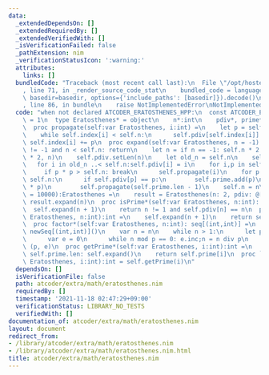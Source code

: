 ```yaml
---
data:
  _extendedDependsOn: []
  _extendedRequiredBy: []
  _extendedVerifiedWith: []
  _isVerificationFailed: false
  _pathExtension: nim
  _verificationStatusIcon: ':warning:'
  attributes:
    links: []
  bundledCode: "Traceback (most recent call last):\n  File \"/opt/hostedtoolcache/Python/3.10.0/x64/lib/python3.10/site-packages/onlinejudge_verify/documentation/build.py\"\
    , line 71, in _render_source_code_stat\n    bundled_code = language.bundle(stat.path,\
    \ basedir=basedir, options={'include_paths': [basedir]}).decode()\n  File \"/opt/hostedtoolcache/Python/3.10.0/x64/lib/python3.10/site-packages/onlinejudge_verify/languages/nim.py\"\
    , line 86, in bundle\n    raise NotImplementedError\nNotImplementedError\n"
  code: "when not declared ATCODER_ERATOSTHENES_HPP:\n  const ATCODER_ERATOSTHENES_HPP*\
    \ = 1\n  type Eratosthenes* = object\n    n*:int\n    pdiv*, prime*, index:seq[int]\n\
    \  proc propagate(self:var Eratosthenes, i:int) =\n    let p = self.prime[i]\n\
    \    while self.index[i] < self.n:\n      self.pdiv[self.index[i]] = p\n     \
    \ self.index[i] += p\n  proc expand(self:var Eratosthenes, n = -1) =\n    if n\
    \ != -1 and n < self.n: return\n    let n = if n == -1: self.n * 2 else: max(self.n\
    \ * 2, n)\n    self.pdiv.setLen(n)\n    let old_n = self.n\n    self.n = n\n \
    \   for i in old_n ..< self.n:self.pdiv[i] = i\n    for i,p in self.prime:\n \
    \     if p * p > self.n: break\n      self.propagate(i)\n    for p in old_n ..<\
    \ self.n:\n      if self.pdiv[p] == p:\n        self.prime.add(p)\n        self.index.add(p\
    \ * p)\n        self.propagate(self.prime.len - 1)\n    self.n = n\n  proc initEratosthenes*(n\
    \ = 10000):Eratosthenes =\n    result = Eratosthenes(n: 2, pdiv: @[0,0])\n   \
    \ result.expand(n)\n  proc isPrime*(self:var Eratosthenes, n:int): bool =\n  \
    \  self.expand(n + 1)\n    return n != 1 and self.pdiv[n] == n\n  proc primeDivisor*(self:var\
    \ Eratosthenes, n:int):int =\n    self.expand(n + 1)\n    return self.pdiv[n]\n\
    \  proc factor*(self:var Eratosthenes, n:int): seq[(int,int)] =\n    result =\
    \ newSeq[(int,int)]()\n    var n = n\n    while n > 1:\n      let p = self.primeDivisor(n)\n\
    \      var e = 0\n      while n mod p == 0: e.inc;n = n div p\n      result.add\
    \ (p, e)\n  proc getPrime*(self:var Eratosthenes, i:int):int =\n    while i >=\
    \ self.prime.len: self.expand()\n    return self.prime[i]\n  proc `[]`*(self:var\
    \ Eratosthenes, i:int):int = self.getPrime(i)\n"
  dependsOn: []
  isVerificationFile: false
  path: atcoder/extra/math/eratosthenes.nim
  requiredBy: []
  timestamp: '2021-11-18 02:47:29+09:00'
  verificationStatus: LIBRARY_NO_TESTS
  verifiedWith: []
documentation_of: atcoder/extra/math/eratosthenes.nim
layout: document
redirect_from:
- /library/atcoder/extra/math/eratosthenes.nim
- /library/atcoder/extra/math/eratosthenes.nim.html
title: atcoder/extra/math/eratosthenes.nim
---
```

